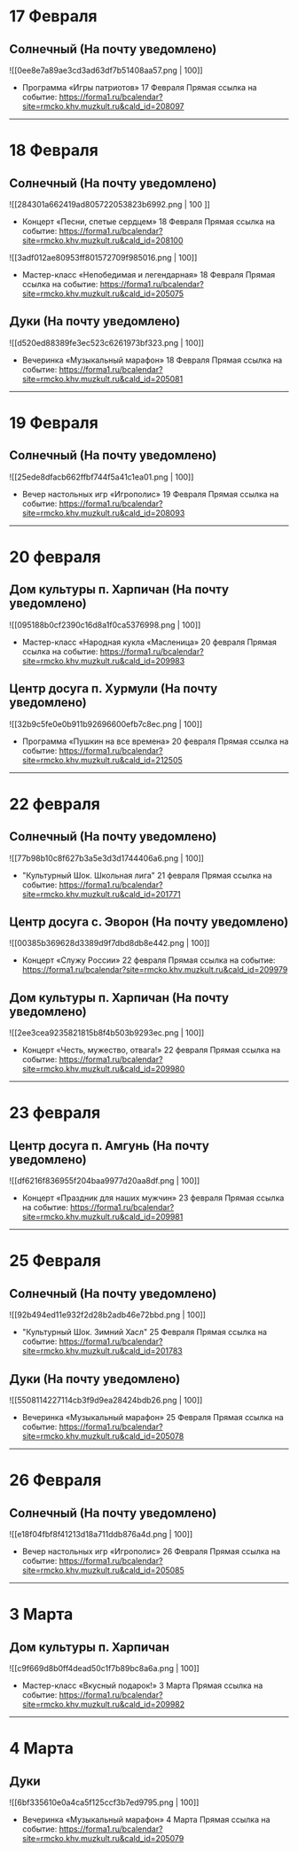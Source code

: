 # 17 Февраля
## Солнечный (На почту уведомлено)

![[0ee8e7a89ae3cd3ad63df7b51408aa57.png | 100]]
- Программа «Игры патриотов» 17 Февраля
	 Прямая ссылка на событие: https://forma1.ru/bcalendar?site=rmcko.khv.muzkult.ru&cald_id=208097

---
# 18 Февраля
## Солнечный (На почту уведомлено)

![[284301a662419ad805722053823b6992.png | 100 ]]
- Концерт «Песни, спетые сердцем» 18 Февраля
	 Прямая ссылка на событие: https://forma1.ru/bcalendar?site=rmcko.khv.muzkult.ru&cald_id=208100

![[3adf012ae80953ff801572709f985016.png | 100]]
- Мастер-класс «Непобедимая и легендарная» 18 Февраля
	 Прямая ссылка на событие: https://forma1.ru/bcalendar?site=rmcko.khv.muzkult.ru&cald_id=205075

## Дуки (На почту уведомлено)

![[d520ed88389fe3ec523c6261973bf323.png | 100]]
- Вечеринка «Музыкальный марафон» 18 Февраля
	 Прямая ссылка на событие: https://forma1.ru/bcalendar?site=rmcko.khv.muzkult.ru&cald_id=205081

---
# 19 Февраля
## Солнечный (На почту уведомлено)

![[25ede8dfacb662ffbf744f5a41c1ea01.png  | 100]]
- Вечер настольных игр «Игрополис» 19 Февраля
	 Прямая ссылка на событие:  https://forma1.ru/bcalendar?site=rmcko.khv.muzkult.ru&cald_id=208093

---







# 20 февраля
## Дом культуры п. Харпичан (На почту уведомлено)

![[095188b0cf2390c16d8a1f0ca5376998.png | 100]]

- Мастер-класс «Народная кукла «Масленица» 20 февраля
	 Прямая ссылка на событие: https://forma1.ru/bcalendar?site=rmcko.khv.muzkult.ru&cald_id=209983

## Центр досуга п. Хурмули (На почту уведомлено)

![[32b9c5fe0e0b911b92696600efb7c8ec.png | 100]]

- Программа «Пушкин на все времена» 20 февраля
	 Прямая ссылка на событие: https://forma1.ru/bcalendar?site=rmcko.khv.muzkult.ru&cald_id=212505
	 
---
# 22 февраля

## Солнечный (На почту уведомлено)

![[77b98b10c8f627b3a5e3d3d1744406a6.png | 100]]
- "Культурный Шок. Школьная лига" 21 февраля
	 Прямая ссылка на событие: https://forma1.ru/bcalendar?site=rmcko.khv.muzkult.ru&cald_id=201771


##  Центр досуга с. Эворон (На почту уведомлено)

![[00385b369628d3389d9f7dbd8db8e442.png | 100]]
- Концерт «Служу России» 22 февраля
	 Прямая ссылка на событие: https://forma1.ru/bcalendar?site=rmcko.khv.muzkult.ru&cald_id=209979

## Дом культуры п. Харпичан (На почту уведомлено)

![[2ee3cea9235821815b8f4b503b9293ec.png | 100]]
- Концерт «Честь, мужество, отвага!» 22 февраля
	 Прямая ссылка на событие: https://forma1.ru/bcalendar?site=rmcko.khv.muzkult.ru&cald_id=209980

---

# 23 февраля
## Центр досуга п. Амгунь (На почту уведомлено)

![[df6216f836955f204baa9977d20aa8df.png | 100]]
- Концерт «Праздник для наших мужчин» 23 февраля
	 Прямая ссылка на событие: https://forma1.ru/bcalendar?site=rmcko.khv.muzkult.ru&cald_id=209981

---

# 25 Февраля
## Солнечный (На почту уведомлено)

![[92b494ed11e932f2d28b2adb46e72bbd.png | 100]]
- "Культурный Шок. Зимний Хасл" 25 Февраля
	 Прямая ссылка на событие: https://forma1.ru/bcalendar?site=rmcko.khv.muzkult.ru&cald_id=201783

## Дуки (На почту уведомлено)

![[5508114227114cb3f9d9ea28424bdb26.png | 100]]
- Вечеринка «Музыкальный марафон» 25 Февраля
	 Прямая ссылка на событие: https://forma1.ru/bcalendar?site=rmcko.khv.muzkult.ru&cald_id=205078

---

# 26 Февраля
## Солнечный (На почту уведомлено)

![[e18f04fbf8f41213d18a711ddb876a4d.png | 100]]
- Вечер настольных игр «Игрополис» 26 Февраля
	 Прямая ссылка на событие: https://forma1.ru/bcalendar?site=rmcko.khv.muzkult.ru&cald_id=205085


---




# 3 Марта
## Дом культуры п. Харпичан

![[c9f669d8b0ff4dead50c1f7b89bc8a6a.png | 100]]
- Мастер-класс «Вкусный подарок!» 3 Марта
	 Прямая ссылка на событие: https://forma1.ru/bcalendar?site=rmcko.khv.muzkult.ru&cald_id=209982

---
# 4 Марта
## Дуки

![[6bf335610e0a4ca5f125ccf3b7ed9795.png | 100]]
- Вечеринка «Музыкальный марафон» 4 Марта
	 Прямая ссылка на событие: https://forma1.ru/bcalendar?site=rmcko.khv.muzkult.ru&cald_id=205079
